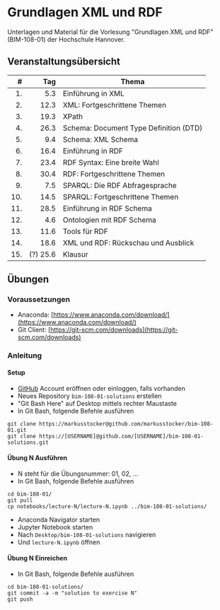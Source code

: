 # Grundlagen XML und RDF 

Unterlagen und Material für die Vorlesung "Grundlagen XML und RDF" (BIM-108-01) der Hochschule Hannover.

## Veranstaltungsübersicht 

| #  | Tag  | Thema      |
| --:| ----:| ---------- |
|1.  | 5.3  | Einführung in XML |
|2.  | 12.3 | XML: Fortgeschrittene Themen |
|3.  | 19.3 | XPath |
|4.  | 26.3 | Schema: Document Type Definition (DTD) |  
|5.  | 9.4  | Schema: XML Schema |
|6.  | 16.4 | Einführung in RDF |
|7.  | 23.4 | RDF Syntax: Eine breite Wahl |
|8.  | 30.4 | RDF: Fortgeschrittene Themen |
|9.  | 7.5  | SPARQL: Die RDF Abfragesprache |
|10. | 14.5 | SPARQL: Fortgeschrittene Themen |
|11. | 28.5 | Einführung in RDF Schema |
|12. | 4.6  | Ontologien mit RDF Schema |
|13. | 11.6 | Tools für RDF |
|14. | 18.6 | XML und RDF: Rückschau und Ausblick |
|15. | (?) 25.6 | Klausur |

## Übungen

### Voraussetzungen

* Anaconda: [https://www.anaconda.com/download/](https://www.anaconda.com/download/)
* Git Client: [https://git-scm.com/downloads](https://git-scm.com/downloads)

### Anleitung

#### Setup

* [GitHub](https://github.com) Account eröffnen oder einloggen, falls vorhanden
* Neues Repository `bim-108-01-solutions` erstellen
* "Git Bash Here" auf Desktop mittels rechter Maustaste
* In Git Bash, folgende Befehle ausführen

``` 
git clone https://markusstocker@github.com/markusstocker/bim-108-01.git
git clone https://[USERNAME]@github.com/[USERNAME]/bim-108-01-solutions.git
``` 

#### Übung N Ausführen

* N steht für die Übungsnummer: 01, 02, ...
* In Git Bash, folgende Befehle ausführen

```
cd bim-108-01/
git pull
cp notebooks/lecture-N/lecture-N.ipynb ../bim-108-01-solutions/
```

* Anaconda Navigator starten
* Jupyter Notebook starten
* Nach `Desktop/bim-108-01-solutions` navigieren
* Und `lecture-N.ipynb` öffnen

#### Übung N Einreichen

* In Git Bash, folgende Befehle ausführen

```
cd bim-108-01-solutions/
git commit -a -m "solution to exercise N"
git push
```

